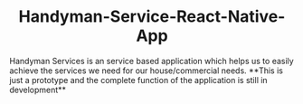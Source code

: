 <h1 align="center" id="title">Handyman-Service-React-Native-App</h1>

<p id="description">Handyman Services is an service based application which helps us to easily achieve the services we need for our house/commercial needs. **This is just a prototype and the complete function of the application is still in development**</p>

